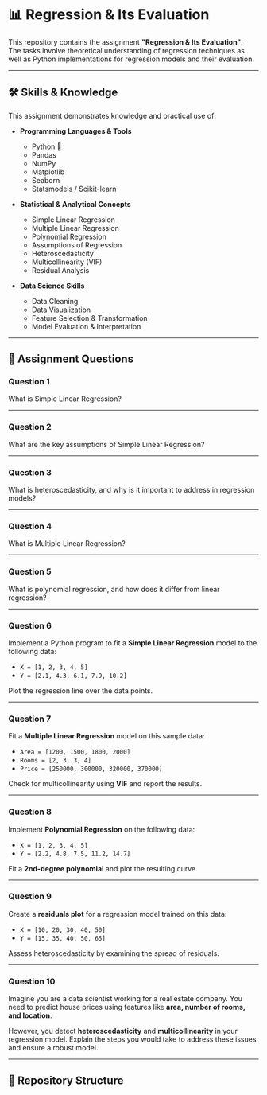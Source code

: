 # 📊 Regression & Its Evaluation

This repository contains the assignment **"Regression & Its Evaluation"**.  
The tasks involve theoretical understanding of regression techniques as well as Python implementations for regression models and their evaluation.  

---

## 🛠 Skills & Knowledge  

This assignment demonstrates knowledge and practical use of:  

- **Programming Languages & Tools**  
  - Python 🐍  
  - Pandas  
  - NumPy  
  - Matplotlib  
  - Seaborn  
  - Statsmodels / Scikit-learn  

- **Statistical & Analytical Concepts**  
  - Simple Linear Regression  
  - Multiple Linear Regression  
  - Polynomial Regression  
  - Assumptions of Regression  
  - Heteroscedasticity  
  - Multicollinearity (VIF)  
  - Residual Analysis  

- **Data Science Skills**  
  - Data Cleaning  
  - Data Visualization  
  - Feature Selection & Transformation  
  - Model Evaluation & Interpretation  

---

## 📝 Assignment Questions  

### **Question 1**  
What is Simple Linear Regression?  

---

### **Question 2**  
What are the key assumptions of Simple Linear Regression?  

---

### **Question 3**  
What is heteroscedasticity, and why is it important to address in regression models?  

---

### **Question 4**  
What is Multiple Linear Regression?  

---

### **Question 5**  
What is polynomial regression, and how does it differ from linear regression?  

---

### **Question 6**  
Implement a Python program to fit a **Simple Linear Regression** model to the following data:  

- `X = [1, 2, 3, 4, 5]`  
- `Y = [2.1, 4.3, 6.1, 7.9, 10.2]`  

Plot the regression line over the data points.  

---

### **Question 7**  
Fit a **Multiple Linear Regression** model on this sample data:  

- `Area = [1200, 1500, 1800, 2000]`  
- `Rooms = [2, 3, 3, 4]`  
- `Price = [250000, 300000, 320000, 370000]`  

Check for multicollinearity using **VIF** and report the results.  

---

### **Question 8**  
Implement **Polynomial Regression** on the following data:  

- `X = [1, 2, 3, 4, 5]`  
- `Y = [2.2, 4.8, 7.5, 11.2, 14.7]`  

Fit a **2nd-degree polynomial** and plot the resulting curve.  

---

### **Question 9**  
Create a **residuals plot** for a regression model trained on this data:  

- `X = [10, 20, 30, 40, 50]`  
- `Y = [15, 35, 40, 50, 65]`  

Assess heteroscedasticity by examining the spread of residuals.  

---

### **Question 10**  
Imagine you are a data scientist working for a real estate company. You need to predict house prices using features like **area, number of rooms, and location**.  

However, you detect **heteroscedasticity** and **multicollinearity** in your regression model. Explain the steps you would take to address these issues and ensure a robust model.  

---

## 📂 Repository Structure  


